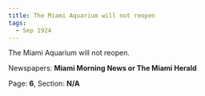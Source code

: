 ```yaml
---  
title: The Miami Aquarium will not reopen  
tags:  
  - Sep 1924  
---  
```

  
The Miami Aquarium will not reopen.  
  
Newspapers: **Miami Morning News or The Miami Herald**  
  
Page: **6**, Section: **N/A** 
